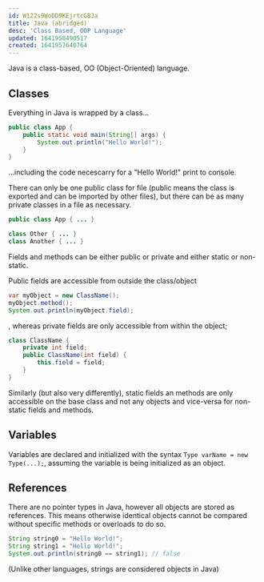 ```yaml
---
id: W122s9WoDD9KEjrtcGBJa
title: Java (abridged)
desc: 'Class Based, OOP Language'
updated: 1641958490517
created: 1641957640764
---
```


Java is a class-based, OO (Object-Oriented) language.

## Classes
Everything in Java is wrapped by a class...
```Java
public class App {
    public static void main(String[] args) {
        System.out.println("Hello World!");
    }
}
```
...including the code necescarry for a "Hello World!" print to console.

There can only be one public class for file (public means the class is exported and can be imported by other files), but there can be as many private classes in a file as necessary.
```Java
public class App { ... }

class Other { ... }
class Another { ... }
```
Fields and methods can be either public or private and either static or non-static.

Public fields are accessible from outside the class/object
```Java
var myObject = new ClassName();
myObject.method();
System.out.println(myObject.field);
```
, whereas private fields are only accessible from within the object;
```Java
class ClassName {
    private int field;
    public ClassName(int field) {
        this.field = field;
    }
}
```
Similarly (but also very differently), static fields an methods are only accessible on the base class and not any objects and vice-versa for non-static fields and methods.
## Variables
Variables are declared and initialized with the syntax `Type varName = new Type(...);`, assuming the variable is being initialized as an object.
## References
There are no pointer types in Java, however all objects are stored as references. This means otherwise identical objects cannot be compared without specific methods or overloads to do so.
```Java
String string0 = "Hello World!";
String string1 = "Hello World!";
System.out.println(string0 == string1); // false
```
(Unlike other languages, strings are considered objects in Java)